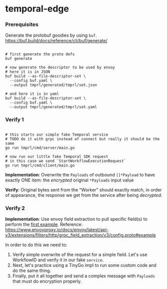 # temporal-edge

### Prerequisites

Generate the protobuf goodies by using `buf`.
https://buf.build/docs/reference/cli/buf/generate/

```shell

# first generate the proto defs
buf generate

# now generate the descriptor to be used by envoy
# here it is in JSON
buf build --as-file-descriptor-set \
  --config buf.yaml \
  --output tmprl/generated/tmprl/set.json
  
# and here it is in yaml
buf build --as-file-descriptor-set \
  --config buf.yaml \
  --output tmprl/generated/tmprl/set.yaml

```

### Verify 1

```shell

# this starts our simple fake Temporal service
# TODO do it with grpc instead of connect but really it should be the same
go run tmprl/cmd/server/main.go

# now run our little fake Temporal SDK request
# in this case we send `StartWorkflowExecutionRequest`
go run tmprl/cmd/client/main.go
```

**Implementation**: 
Overwrite the `Payloads` of outbound `[]*Payload` to have exactly ONE item: the _encrypted_ original `*Payloads` input value

**Verify**:
Original bytes sent from the "Worker" should exactly match, in order of appearance,
the response we get from the service after being _decrypted_.

### Verify 2

**Implementation**:
Use envoy field extraction to pull specific field(s) to perform the [first example](#verify-1).
Reference: https://www.envoyproxy.io/docs/envoy/latest/api-v3/extensions/filters/http/grpc_field_extraction/v3/config.proto#example

In order to do this we need to:
1. Verify simple overwrite of the request for a simple field. Let's use WorkflowID and verify it in our fake `service`.
2. Next, let's practice using a TinyGo impl to run some custom code and do the same thing.
3. Finally, put it all together and send a complex message with `Payloads` that must do encryption properly.
